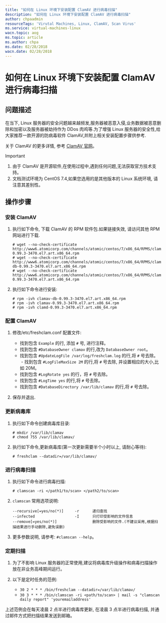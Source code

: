 ```yaml
---
title: "如何在 Linux 环境下安装配置 ClamAV 进行病毒扫描"
description: "如何在 Linux 环境下安装配置 ClamAV 进行病毒扫描"
author: chpaadmin
resourceTags: 'Virutal Machines, Linux, ClamAV, Scan Virus'
ms.service: virtual-machines-linux
wacn.topic: aog
ms.topic: article
ms.author: chpa
ms.date: 02/28/2018
wacn.date: 02/28/2018
---
```


# 如何在 Linux 环境下安装配置 ClamAV 进行病毒扫描

## 问题描述

在当下, Linux 服务器的安全问题越来越频发,服务器被恶意入侵,业务数据被恶意删除和加密以及服务器被劫持作为 DDos 肉鸡等.为了增强 Linux 服务器的安全性,给大家推荐一款开源的防病毒软件 ClamAV,并附上相关安装配置步骤供参考.

关于 ClamAV 的更多详情, 参考 [ClamAV 官网](https://www.clamav.net/)。

> [!IMPORTANT]
> 1. 由于 ClamAV 是开源软件,在使用过程中,遇到任何问题,无法获取官方技术支持。
> 2. 文档测试环境为 CentOS 7.4,如果您选用的是其他版本的 Linux 系统环境, 请注意其差别性。

## 操作步骤

### 安装 ClamAV

1. 执行如下命令, 下载 ClamAV 的 RPM 软件包.如果链接失效, 请访问其他 RPM 网站进行下载.

    ```
    # wget --no-check-certificate http://www6.atomicorp.com/channels/atomic/centos/7/x86_64/RPMS/clamd-0.99.3-3470.el7.art.x86_64.rpm
    # wget --no-check-certificate http://www6.atomicorp.com/channels/atomic/centos/7/x86_64/RPMS/clamav-db-0.99.3-3470.el7.art.x86_64.rpm
    # wget --no-check-certificate http://www6.atomicorp.com/channels/atomic/centos/7/x86_64/RPMS/clamav-0.99.3-3470.el7.art.x86_64.rpm
    ```

2. 执行如下命令进行安装:

    ```
    # rpm -ivh clamav-db-0.99.3-3470.el7.art.x86_64.rpm
    # rpm -ivh clamav-0.99.3-3470.el7.art.x86_64.rpm
    # rpm -ivh clamd-0.99.3-3470.el7.art.x86_64.rpm
    ```

### 配置 ClamAV

1. 修改/etc/freshclam.conf 配置文件:

    - 找到包含 `Example` 的行, 添加 `#` 号, 进行注释。
    - 找到包含 `#DatabaseOwner clamav` 的行,改为 `DatabaseOwner root`。
    - 找到包含 `#UpdateLogFile /var/log/freshclam.log` 的行,将 `#` 号去除。
    - 找到包含 `#LogFileMaxSize 2M` 的行,将 `#` 号去除, 并设置相应的大小,比如 20M。
    - 找到包含 `#LogRotate yes` 的行，将 `#` 号去除。
    - 找到包含 `#LogTime yes` 的行,将 `#` 号去除。
    - 找到包含 `#DatabaseDirectory /var/lib/clamav` 的行,将 `#` 号去除。

2. 保存并退出.

### 更新病毒库

1. 执行如下命令创建病毒库目录:

    ```
    # mkdir /var/lib/clamav
    # chmod 755 /var/lib/clamav/
    ```

2. 执行如下命令,更新病毒库(第一次更新需要半个小时以上, 请耐心等待):

    ```
    # freshclam --datadir=/var/lib/clamav/
    ```

### 进行病毒扫描

1. 执行如下命令进行病毒扫描: 

    ```
    # clamscan -ri </path1/to/scan> </path2/to/scan>
    ```

2. `clamscan` 常用选项说明:

    ```
    --recursive[=yes/no(*)]     -r      递归查找
    --infected                  -I      只打印受影响的文件信息
    --remove[=yes/no(*)]                删除受影响的文件.(不建议采用,根据扫描结果进行手动删除,避免误删)
    ```

3. 更多参数说明, 请参考: `#clamscan --help`。

### 定期扫描

1. 为了不影响 Linux 服务器的正常使用,建议将病毒库升级操作和病毒扫描操作放在非业务高峰期间运行。
2. 以下是定时任务的范例:

    - `30 2 * * * /bin/freshclam --datadir=/var/lib/clamav/`
    - `30 3 * * * /bin/clamscan -ri <path/to/scan> | mail -s "clamscan daily report" 'youremailaddress'`

上述范例会在每天凌晨 2 点半进行病毒库更新, 在凌晨 3 点半进行病毒扫描, 并通过邮件方式把扫描结果发送到邮箱。
